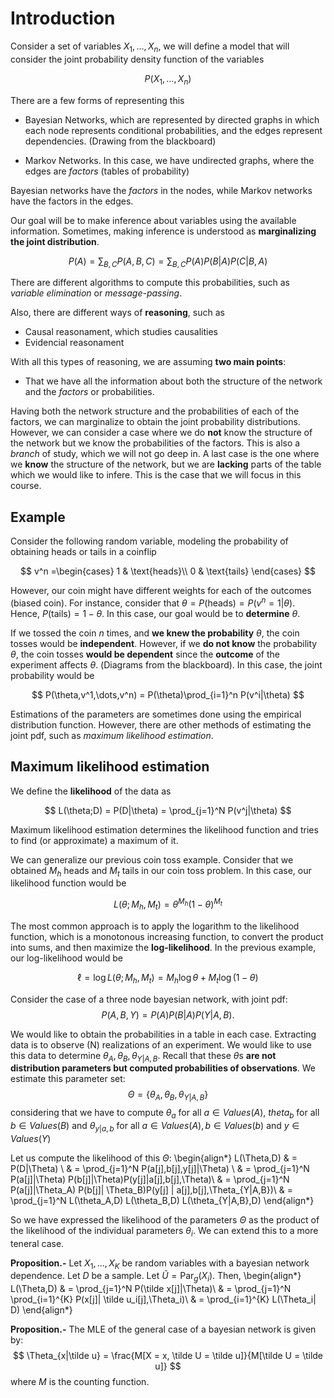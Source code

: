 # Introduction

Consider a set of variables $X_1,\dots,X_n$, we will define a model that will consider the joint probability density function of the variables

$$
P(X_1,\dots,X_n)
$$

There are a few forms of representing this

- Bayesian Networks, which are represented by directed graphs in which each node represents conditional probabilities, and the edges represent dependencies. (Drawing from the blackboard)

- Markov Networks. In this case, we have undirected graphs, where the edges are _factors_ (tables of probability)

Bayesian networks have the _factors_ in the nodes, while Markov networks have the factors in the edges.

Our goal will be to make inference about variables using the available information. Sometimes, making inference is understood as **marginalizing the joint distribution**.

$$
P(A) = \sum_{B,C} P(A,B,C) = \sum_{B,C}P(A) P(B|A)P(C|B,A)
$$

There are different algorithms to compute this probabilities, such as _variable elimination_ or _message-passing_.

Also, there are different ways of **reasoning**, such as

- Causal reasonament, which studies causalities
- Evidencial reasonament

With all this types of reasoning, we are assuming **two main points**:

- That we have all the information about both the structure of the network and the _factors_ or probabilities.

Having both the network structure and the probabilities of each of the factors, we can marginalize to obtain the joint probability distributions. However, we can consider a case where we do **not** know the structure of the network but we know the probabilities of the factors. This is also a _branch_ of study, which we will not go deep in. A last case is the one where we **know** the structure of the network, but we are **lacking** parts of the table which we would like to infere. This is the case that we will focus in this course.

## Example

Consider the following random variable, modeling the probability of obtaining heads or tails in a coinflip

$$
v^n =\begin{cases}
1 & \text{heads}\\
0 & \text{tails}
\end{cases}
$$

However, our coin might have different weights for each of the outcomes (biased coin). For instance, consider that $\theta = P(\text{heads}) = P(v^n = 1| \theta)$. Hence, $P(\text{tails}) = 1-\theta$. In this case, our goal would be to **determine** $\theta$.

If we tossed the coin $n$ times, and **we knew the probability** $\theta$, the coin tosses would be **independent**. However, if we **do not know** the probability $\theta$, the coin tosses **would be dependent** since the **outcome** of the experiment affects $\theta$. (Diagrams from the blackboard). In this case, the joint probability would be

$$
P(\theta,v^1,\dots,v^n) = P(\theta)\prod_{i=1}^n P(v^i|\theta)
$$

Estimations of the parameters are sometimes done using the empirical distribution function. However, there are other methods of estimating the joint pdf, such as _maximum likelihood estimation_.

## Maximum likelihood estimation

We define the **likelihood** of the data as

$$
L(\theta;D) = P(D|\theta) = \prod_{j=1}^N P(v^j|\theta)
$$

Maximum likelihood estimation determines the likelihood function and tries to find (or approximate) a maximum of it.

We can generalize our previous coin toss example. Consider that we obtained $M_h$ heads and $M_t$ tails in our coin toss problem. In this case, our likelihood function would be

$$
L(\theta; M_h,M_t) = \theta^{M_h} (1-\theta)^{M_t}
$$

The most common approach is to apply the logarithm to the likelihood function, which is a monotonous increasing function, to convert the product into sums, and then maximize the **log-likelihood**. In the previous example, our log-likelihood would be

$$
\ell = \log L(\theta; M_h,M_t) = M_h \log \theta + M_t \log (1-\theta)
$$


Consider the case of a three node bayesian network, with joint pdf:
$$
P(A,B,Y) = P(A)P(B|A)P(Y|A,B).
$$

We would like to obtain the probabilities in a table in each case. Extracting data is to observe \(N\) realizations of an experiment. We would like to use this data to determine
$\theta_A,\theta_B,\theta_{Y|A,B}$. Recall that these $\theta$s **are not distribution parameters but computed probabilities of observations**. We estimate this parameter set:
$$
\Theta = \{\theta_A,\theta_B,\theta_{Y|A,B}\}
$$
considering that we have to compute $\theta_a$ for all $a \in Values(A)$, $theta_b$ for all $b \in Values(B)$ and $\theta_{y|a,b}$ for all $a\in Values(A), b \in Values(b)$ and $y \in Values(Y)$

Let us compute the likelihood of this $\Theta$:
\begin{align*}
L(\Theta,D) & = P(D|\Theta) \\
& = \prod_{j=1}^N P(a[j],b[j],y[j]|\Theta) \\
& = \prod_{j=1}^N P(a[j]|\Theta) P(b[j]|\Theta)P(y[j]|a[j],b[j],\Theta)\\
& = \prod_{j=1}^N P(a[j]|\Theta_A) P(b[j]| \Theta_B)P(y[j] | a[j],b[j],\Theta_{Y|A,B})\\
& = \prod_{j=1}^N L(\theta_A,D) L(\theta_B,D) L(\theta_{Y|A,B},D)
\end{align*}

So we have expressed the likelihood of the parameters $\Theta$ as the product of the likelihood of the individual parameters $\theta_i$. We can extend this to a more teneral case.

**Proposition.-** Let $X_1, \dots, X_K$ be random variables with a bayesian network dependence. Let $D$ be a sample. Let $\tilde U = \text{Par}_g(X_i)$. Then,
\begin{align*}
L(\Theta,D) & = \prod_{j=1}^N P(\tilde x[j]|\Theta)\\
& = \prod_{j=1}^N \prod_{i=1}^{K} P(x[j]| \tilde u_i[j],\Theta_i)\\
& = \prod_{i=1}^{K} L(\Theta_i| D)
\end{align*}

**Proposition.-**
The MLE of the general case of a bayesian network is given by:
$$
\Theta_{x|\tilde u} = \frac{M[X = x, \tilde U = \tilde u]}{M[\tilde U = \tilde u]}
$$
where $M$ is the counting function.
